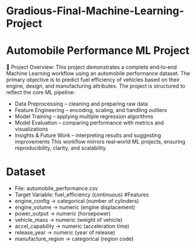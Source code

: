 # Gradious-Final-Machine-Learning-Project

# Automobile Performance ML Project
📌 Project Overview:
This project demonstrates a complete end‑to‑end Machine Learning workflow using an automobile performance dataset.
The primary objective is to predict fuel efficiency of vehicles based on their engine, design, and manufacturing attributes.
The project is structured to reflect the core ML pipeline:
- Data Preprocessing – cleaning and preparing raw data
- Feature Engineering – encoding, scaling, and handling outliers
- Model Training – applying multiple regression algorithms
- Model Evaluation – comparing performance with metrics and visualizations
- Insights & Future Work – interpreting results and suggesting improvements
This workflow mirrors real‑world ML projects, ensuring reproducibility, clarity, and scalability.

# Dataset
- File: automobile_performance.csv
- Target Variable: fuel_efficiency (continuous)
#Features
- engine_config → categorical (number of cylinders)
- engine_volume → numeric (engine displacement)
- power_output → numeric (horsepower)
- vehicle_mass → numeric (weight of vehicle)
- accel_capability → numeric (acceleration time)
- release_year → numeric (year of release)
- manufacture_region → categorical (region code)

